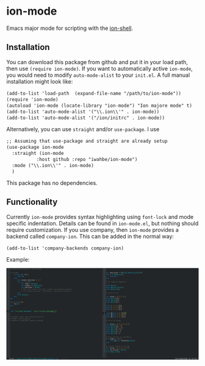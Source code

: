 # ion-mode
Emacs major mode for scripting with the [ion-shell](https://gitlab.redox-os.org/redox-os/ion). 


## Installation
You can download this package from github and put it in your load path, then use
`(require ion-mode)`. If you want to automatically active `ion-mode`, you would
need to modify `auto-mode-alist` to your `init.el`.  A full manual installation
might look like:

``` emacs-lisp
(add-to-list 'load-path  (expand-file-name "/path/to/ion-mode"))
(require 'ion-mode)
(autoload 'ion-mode (locate-library "ion-mode") "Ion majore mode" t)
(add-to-list 'auto-mode-alist '("\\.ion\\'" . ion-mode))
(add-to-list 'auto-mode-alist '("/ion/initrc" . ion-mode))
```

Alternatively, you can use `straight` and/or `use-package`. I use

``` emacs-lisp
;; Assuming that use-package and straight are already setup
(use-package ion-mode
  :straight (ion-mode
	       :host github :repo "iwahbe/ion-mode")
  :mode ("\\.ion\\'" . ion-mode)
  )
```

This package has no dependencies. 

## Functionality
Currently `ion-mode` provides syntax highlighting using `font-lock` and mode
specific indentation. Details can be found in `ion-mode.el`, but nothing should
require customization. If you use company, then `ion-mode` provides a backend
called `company-ion`. This can be added in the normal way:

``` emacs-lisp
(add-to-list 'company-backends company-ion)
```

Example:

![Fibonacci code example](fib.jpg)

